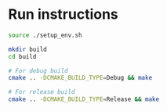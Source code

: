 # Run instructions
```bash
source ./setup_env.sh

mkdir build
cd build

# For debug build
cmake .. -DCMAKE_BUILD_TYPE=Debug && make

# For release build
cmake .. -DCMAKE_BUILD_TYPE=Release && make
```
